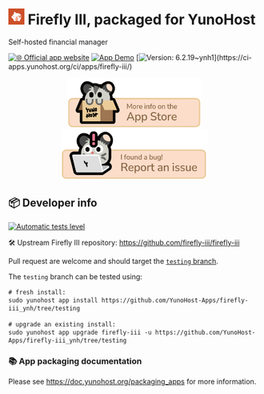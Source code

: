 <!--
N.B.: This README was automatically generated by <https://github.com/YunoHost/apps_tools/blob/main/readme_generator>
It shall NOT be edited by hand.
-->

<h1>
  <img src="https://raw.githubusercontent.com/YunoHost/apps/main/logos/firefly-iii.png" width="32px" alt="Logo of Firefly III">
  Firefly III, packaged for YunoHost
</h1>

Self-hosted financial manager

[![🌐 Official app website](https://img.shields.io/badge/Official_app_website-darkgreen?style=for-the-badge)](https://firefly-iii.org/)
[![App Demo](https://img.shields.io/badge/App_Demo-blue?style=for-the-badge)](https://demo.firefly-iii.org/login)
[![Version: 6.2.19~ynh1](https://img.shields.io/badge/Version-6.2.19~ynh1-rgba(0,150,0,1)?style=for-the-badge)](https://ci-apps.yunohost.org/ci/apps/firefly-iii/)

<div align="center">
<a href="https://apps.yunohost.org/app/firefly-iii"><img height="100px" src="https://github.com/YunoHost/yunohost-artwork/raw/refs/heads/main/badges/neopossum-badges/badge_more_info_on_the_appstore.svg"/></a>
<a href="https://github.com/YunoHost-Apps/firefly-iii_ynh/issues"><img height="100px" src="https://github.com/YunoHost/yunohost-artwork/raw/refs/heads/main/badges/neopossum-badges/badge_report_an_issue.svg"/></a>
</div>

## 📦 Developer info

[![Automatic tests level](https://apps.yunohost.org/badge/cilevel/firefly-iii)](https://ci-apps.yunohost.org/ci/apps/firefly-iii/)

🛠️ Upstream Firefly III repository: <https://github.com/firefly-iii/firefly-iii>

Pull request are welcome and should target the [`testing` branch](https://github.com/YunoHost-Apps/firefly-iii_ynh/tree/testing).

The `testing` branch can be tested using:
```
# fresh install:
sudo yunohost app install https://github.com/YunoHost-Apps/firefly-iii_ynh/tree/testing

# upgrade an existing install:
sudo yunohost app upgrade firefly-iii -u https://github.com/YunoHost-Apps/firefly-iii_ynh/tree/testing
```

### 📚 App packaging documentation

Please see <https://doc.yunohost.org/packaging_apps> for more information.